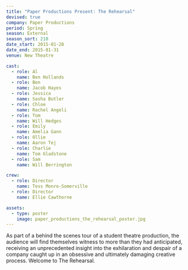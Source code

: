 ```yaml
---
title: "Paper Productions Present: The Rehearsal"
devised: true
company: Paper Productions
period: Spring
season: External
season_sort: 210
date_start: 2015-01-28
date_end: 2015-01-31
venue: New Theatre

cast:
  - role: Al
    name: Ben Hollands
  - role: Ben
    name: Jacob Hayes
  - role: Jessica
    name: Sasha Butler
  - role: Chloe
    name: Rachel Angeli
  - role: Tom
    name: Will Hedges
  - role: Emily
    name: Amelia Gann
  - role: Ollie
    name: Aaron Tej
  - role: Charlie
    name: Tom Gladstone
  - role: Sam
    name: Will Berrington

crew:
  - role: Director
    name: Tess Monro-Somerville
  - role: Director
    name: Ellie Cawthorne

assets:
  - type: poster
    image: paper_productions_the_rehearsal_poster.jpg
---
```


As part of a behind the scenes tour of a student theatre production, the audience will find themselves witness to more than they had anticipated, receiving an unprecedented insight into the exhilaration and despair of a company caught up in an obsessive and ultimately damaging creative process. Welcome to The Rehearsal.
